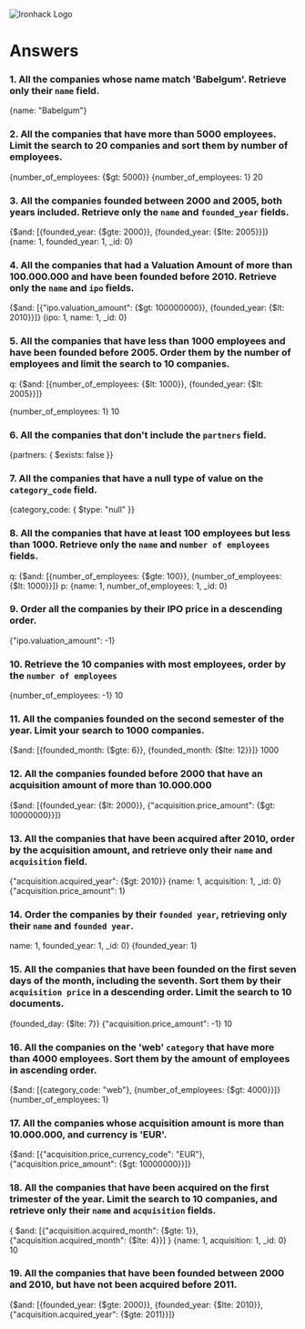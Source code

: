 ![Ironhack Logo](https://i.imgur.com/1QgrNNw.png)

# Answers

### 1. All the companies whose name match 'Babelgum'. Retrieve only their `name` field.

<!-- Your Code Goes Here -->

{name: "Babelgum"}
### 2. All the companies that have more than 5000 employees. Limit the search to 20 companies and sort them by **number of employees**.

<!-- Your Code Goes Here -->
{number_of_employees: {$gt: 5000}}
 {number_of_employees: 1}
 20

### 3. All the companies founded between 2000 and 2005, both years included. Retrieve only the `name` and `founded_year` fields.

<!-- Your Code Goes Here -->
{$and: [{founded_year: {$gte: 2000}}, {founded_year: {$lte: 2005}}]}
 {name: 1, founded_year: 1, _id: 0}

### 4. All the companies that had a Valuation Amount of more than 100.000.000 and have been founded before 2010. Retrieve only the `name` and `ipo` fields.

<!-- Your Code Goes Here -->
 {$and: [{"ipo.valuation_amount": {$gt: 100000000}}, {founded_year: {$lt: 2010}}]}
{ipo: 1, name: 1, _id: 0}
### 5. All the companies that have less than 1000 employees and have been founded before 2005. Order them by the number of employees and limit the search to 10 companies.

<!-- Your Code Goes Here -->q: {$and: [{number_of_employees: {$lt: 1000}}, {founded_year: {$lt: 2005}}]}
{number_of_employees: 1}
10

### 6. All the companies that don't include the `partners` field.

<!-- Your Code Goes Here -->
{partners: { $exists: false }}

### 7. All the companies that have a null type of value on the `category_code` field.

<!-- Your Code Goes Here -->
{category_code: { $type: "null" }}

### 8. All the companies that have at least 100 employees but less than 1000. Retrieve only the `name` and `number of employees` fields.

<!-- Your Code Goes Here -->
q: {$and: [{number_of_employees: {$gte: 100}}, {number_of_employees: {$lt: 1000}}]}
p: {name: 1, number_of_employees: 1, _id: 0}

### 9. Order all the companies by their IPO price in a descending order.

<!-- Your Code Goes Here -->
{"ipo.valuation_amount": -1}

### 10. Retrieve the 10 companies with most employees, order by the `number of employees`

<!-- Your Code Goes Here -->
{number_of_employees: -1}
10

### 11. All the companies founded on the second semester of the year. Limit your search to 1000 companies.

<!-- Your Code Goes Here -->
{$and: [{founded_month: {$gte: 6}}, {founded_month: {$lte: 12}}]}
1000

### 12. All the companies founded before 2000 that have an acquisition amount of more than 10.000.000

<!-- Your Code Goes Here -->
{$and: [{founded_year: {$lt: 2000}}, {"acquisition.price_amount": {$gt: 10000000}}]}

### 13. All the companies that have been acquired after 2010, order by the acquisition amount, and retrieve only their `name` and `acquisition` field.
{"acquisition.acquired_year": {$gt: 2010}}
{name: 1, acquisition: 1, _id: 0}
{"acquisition.price_amount": 1}

<!-- Your Code Goes Here -->

### 14. Order the companies by their `founded year`, retrieving only their `name` and `founded year`.

<!-- Your Code Goes Here -->
name: 1, founded_year: 1, _id: 0}
{founded_year: 1}
### 15. All the companies that have been founded on the first seven days of the month, including the seventh. Sort them by their `acquisition price` in a descending order. Limit the search to 10 documents.

<!-- Your Code Goes Here -->
{founded_day: {$lte: 7}}
 {"acquisition.price_amount": -1}
 10

### 16. All the companies on the 'web' `category` that have more than 4000 employees. Sort them by the amount of employees in ascending order.

<!-- Your Code Goes Here -->
{$and: [{category_code: "web"}, {number_of_employees: {$gt: 4000}}]}
 {number_of_employees: 1}

### 17. All the companies whose acquisition amount is more than 10.000.000, and currency is 'EUR'.

<!-- Your Code Goes Here -->
 {$and: [{"acquisition.price_currency_code": "EUR"}, {"acquisition.price_amount": {$gt: 10000000}}]}

### 18. All the companies that have been acquired on the first trimester of the year. Limit the search to 10 companies, and retrieve only their `name` and `acquisition` fields.

<!-- Your Code Goes Here -->
 { $and: [{"acquisition.acquired_month": {$gte: 1}}, {"acquisition.acquired_month": {$lte: 4}}] }
 {name: 1, acquisition: 1, _id: 0}
10

### 19. All the companies that have been founded between 2000 and 2010, but have not been acquired before 2011.

<!-- Your Code Goes Here -->
{$and: [{founded_year: {$gte: 2000}}, {founded_year: {$lte: 2010}}, {"acquisition.acquired_year": {$gte: 2011}}]}
